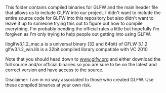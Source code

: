 This folder contains compiled binaries for GLFW and the main header file that allows us to include GLFW into our project.
I didn't want to include the entire source code for GLFW into this repository but also didn't want to leave it up to someone trying this out to figure out how to compile everything.
I'm probably bending the official rules a little but hopefully I'm forgiven as I'm only trying to help people out getting into using GLFW.

libglfw3.1.2_mac.a is a universal binary (32 and 64bit) of GFLW 3.1.2
glfw3.1.2_win.lib is a 32bit compiled library compatible with VC 2010

Note that you should head down to www.glfw.org and either download the full source and/or official binaries so you are sure to be on the latest and correct version and have access to the source.

Disclaimer:
I am in no way associated to those who created GLFW. Use these compiled binaries at your own risk.